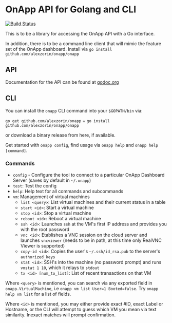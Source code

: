 OnApp API for Golang and CLI
========================

[![Build Status](https://secure.travis-ci.org/alexzorin/onapp.png?branch=master)](http://travis-ci.org/alexzorin/onapp)

This is to be a library for accessing the OnApp API with a Go interface.

In addition, there is to be a command line client that will mimic the feature set of the OnApp dashboard. Install via `go install github.com/alexzorin/onapp/onapp`

API
-------

Documentation for the API can be found at [godoc.org](http://godoc.org/github.com/alexzorin/onapp)

CLI
-------

You can install the `onapp` CLI command into your `$GOPATH/bin` via:

`go get github.com/alexzorin/onapp` + `go install github.com/alexzorin/onapp/onapp`

or download a binary release from here, if available.

Get started with `onapp config`, find usage via `onapp help` and `onapp help [command]`.

### Commands

* `config` - Configure the tool to connect to a particular OnApp Dashboard Server (saves by default in `~/.onapp`)
* `test`: Test the config
* `help`: Help text for all commands and subcommands
* `vm`: Management of virtual machines
    - `list <query>`: List virtual machines and their current status in a table
    - `start <id>`: Start a virtual machine
    - `stop <id>`: Stop a virtual machine
    - `reboot <id>`: Reboot a virtual machine
    - `ssh <id>`: Launches `ssh` at the VM's first IP address and provides you with the root password
    - `vnc <id>`: Etablishes a VNC session on the cloud server and launches `vncviewer` (needs to be in path, at this time only RealVNC Viewer is supported)
    - `copy-id <id>`: Copies the user's `~/.ssh/id_rsa.pub` to the server's `authorized_keys`
    - `stat <id>`: SSH's into the machine (no password prompt) and runs `vmstat 1 10`, which it relays to `stdout`
    - `tx <id> [num_to_list]`: List of recent transactions on that VM

Where `<query>` is mentioned, you can search via any exported field in `onapp.VirtualMachine`, i.e `onapp vm list User=1 Booted=false`. Try `onapp help vm list` for a list of fields.

Where `<id>` is mentioned, you may either provide exact #ID, exact Label or Hostname, or the CLI will attempt to guess which VM you mean via text similarity. Inexact matches will prompt confirmation.